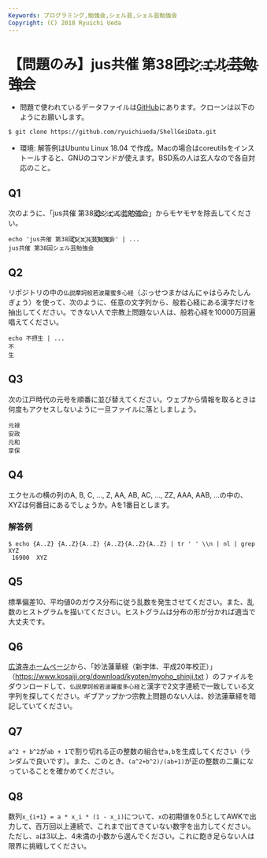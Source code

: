 ```yaml
---
Keywords: プログラミング,勉強会,シェル芸,シェル芸勉強会
Copyright: (C) 2018 Ryuichi Ueda
---
```


# 【問題のみ】jus共催 第38回҈҈҉҈҈҉シ҈҉ェ҈҉ル҈҉芸҈҉勉҈҉強҈҉会

* 問題で使われているデータファイルは[GitHub](https://github.com/ryuichiueda/ShellGeiData/tree/master/vol.38)にあります。クローンは以下のようにお願いします。

```bash
$ git clone https://github.com/ryuichiueda/ShellGeiData.git
```


* 環境: 解答例はUbuntu Linux 18.04 で作成。Macの場合はcoreutilsをインストールすると、GNUのコマンドが使えます。BSD系の人は玄人なので各自対応のこと。


## Q1

次のように、「jus共催 第38回҈҈҉҈҈҉シ҈҉ェ҈҉ル҈҉芸҈҉勉҈҉強҈҉会」からモヤモヤを除去してください。

```
echo 'jus共催 第38回҈҈҉҈҈҉シ҈҉ェ҈҉ル҈҉芸҈҉勉҈҉強҈҉会' | ...
jus共催 第38回シェル芸勉強会
```

## Q2

リポジトリの中の`仏説摩訶般若波羅蜜多心経`（ぶっせつまかはんにゃはらみたしんぎょう）を使って、次のように、任意の文字列から、般若心経にある漢字だけを抽出してください。できない人で宗教上問題ない人は、般若心経を10000万回遍唱えてください。


```
echo 不摂生 | ...
不
生
```

## Q3

次の江戸時代の元号を順番に並び替えてください。ウェブから情報を取るときは何度もアクセスしないように一旦ファイルに落としましょう。

```edo
元禄
安政
元和
享保
```


## Q4

エクセルの横の列のA, B, C, ..., Z, AA, AB, AC, ..., ZZ, AAA, AAB, ...の中の、XYZは何番目にあるでしょうか。Aを1番目とします。

### 解答例

```
$ echo {A..Z} {A..Z}{A..Z} {A..Z}{A..Z}{A..Z} | tr ' ' \\n | nl | grep XYZ
 16900	XYZ
```

## Q5

標準偏差10、平均値0のガウス分布に従う乱数を発生させてください。また、乱数のヒストグラムを描いてください。ヒストグラムは分布の形が分かれば適当で大丈夫です。


## Q6

[広済寺ホームページ](https://www.kosaiji.org/download/kyoten/index.htm)から、「妙法蓮華経（新字体、平成20年校正）」（https://www.kosaiji.org/download/kyoten/myoho_shinji.txt ）のファイルをダウンロードして、`仏説摩訶般若波羅蜜多心経`と漢字で2文字連続で一致している文字列を探してください。ギブアップかつ宗教上問題のない人は、妙法蓮華経を暗記していてください。


## Q7

`a^2 + b^2`が`ab + 1`で割り切れる正の整数の組合せ`a,b`を生成してください（ランダムで良いです）。また、このとき、`(a^2+b^2)/(ab+1)`が正の整数の二乗になっていることを確かめてください。


## Q8

数列`x_{i+1} = a * x_i * (1 - x_i)`について、`x`の初期値を0.5としてAWKで出力して、百万回以上連続で、これまで出てきていない数字を出力してください。ただし、`a`は3以上、4未満の小数から選んでください。これに飽き足らない人は限界に挑戦してください。
